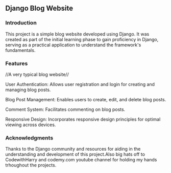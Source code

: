 <h2>Django Blog Website</h2>

<h3>Introduction</h3>
This project is a simple blog website developed using Django. It was created as part of the initial learning phase to gain proficiency in Django, serving as a practical application to understand the framework's fundamentals.

<h3>Features</h3>
//A very typical blog website//

User Authentication: Allows user registration and login for creating and managing blog posts.

Blog Post Management: Enables users to create, edit, and delete blog posts.

Comment System: Facilitates commenting on blog posts.

Responsive Design: Incorporates responsive design principles for optimal viewing across devices.

<h3>Acknowledgments</h3>
Thanks to the Django community and resources for aiding in the understanding and development of this project.Also big hats off to CodewithHarry and codemy.com youtube channel for holding my hands trhoughout the projects.



